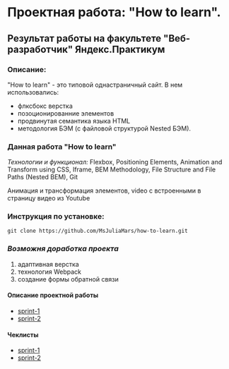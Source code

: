 # Проектная работа: "How to learn".
## Результат работы на факультете "Веб-разработчик" Яндекс.Практикум

### Описание:
"How to learn" - это типовой однастраничный сайт. В нем использовались:
* флксбокс верстка
* позоционированние элементов
* продвинутая семантика языка HTML
* методология БЭМ (с файловой структурой Nested БЭМ).

### Данная работа "How to learn"

*Технологии и функционал:*
Flexbox, Positioning Elements, Animation and Transform using CSS, Iframe, BEM Methodology, File Structure and File Paths (Nested BEM), Git

Анимация и трансформация элементов, video с встроенными в страницу видео из Youtube

### Инструкция по установке:

```
git clone https://github.com/MsJuliaMars/how-to-learn.git
```

### *Возможня доработка проекта*
1. адаптивная верстка
2. технология Webpack
3. создание формы обратной связи

#### __Описание проектной работы__
* [sprint-1](https://code.s3.yandex.net/web-developer/project-1/sprint-1-brief.pdf)
* [sprint-2](https://code.s3.yandex.net/web-developer/project-1/sprint-2-brief.pdf)

#### __Чеклисты__
* [sprint-1](https://code.s3.yandex.net/web-developer/checklists/checklist-1/index.html)
* [sprint-2](https://code.s3.yandex.net/web-developer/checklists/checklist-2/index.html)
